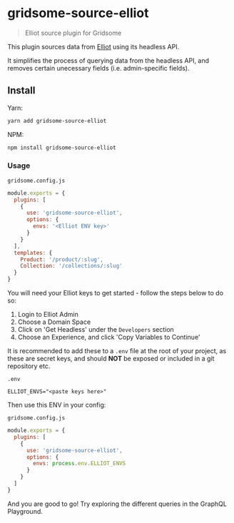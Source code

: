 # gridsome-source-elliot

> Elliot source plugin for Gridsome

This plugin sources data from [Elliot](https://elliot.store) using its headless API.

It simplifies the process of querying data from the headless API, and removes certain unecessary fields (i.e. admin-specific fields).

## Install

Yarn:
```bash
yarn add gridsome-source-elliot
```

NPM:
```bash
npm install gridsome-source-elliot
```

### Usage

`gridsome.config.js`
```js
module.exports = {
  plugins: [
    {
      use: 'gridsome-source-elliot',
      options: {
        envs: '<Elliot ENV key>'
      }
    }
  ],
  templates: {
    Product: '/product/:slug',
    Collection: '/collections/:slug'
  }
}
```

You will need your Elliot keys to get started - follow the steps below to do so:

1. Login to Elliot Admin
2. Choose a Domain Space
3. Click on 'Get Headless' under the `Developers` section
4. Choose an Experience, and click 'Copy Variables to Continue'

It is recommended to add these to a `.env` file at the root of your project, as these are secret keys, and should **NOT** be exposed or included in a git repository etc.

`.env`
```
ELLIOT_ENVS="<paste keys here>"
```

Then use this ENV in your config:

`gridsome.config.js`
```js
module.exports = {
  plugins: [
    {
      use: 'gridsome-source-elliot',
      options: {
        envs: process.env.ELLIOT_ENVS
      }
    }
  ]
}
```

And you are good to go! Try exploring the different queries in the GraphQL Playground.
